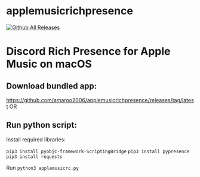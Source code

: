 # applemusicrichpresence
[![Github All Releases](https://img.shields.io/github/downloads/amaroo2006/applemusicrichpresence/total.svg)]()

# Discord Rich Presence for Apple Music on macOS
## Download bundled app:
https://github.com/amaroo2006/applemusicrichpresence/releases/tag/latest
OR
## Run python script:
Install required libraries:

 `pip3 install pyobjc-framework-ScriptingBridge`
 `pip3 install pypresence`
 `pip3 install requests`
 
 Run
 `python3 applemusicrc.py`
